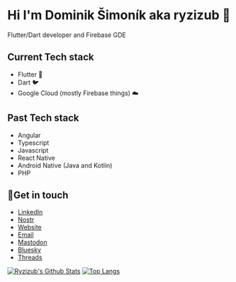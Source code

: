 # Hi I'm Dominik Šimoník aka ryzizub 👋 

Flutter/Dart developer and Firebase GDE

## Current Tech stack
- Flutter 📱
- Dart 🐦
- Google Cloud (mostly Firebase things) ☁️

## Past Tech stack
- Angular
- Typescript
- Javascript
- React Native
- Android Native (Java and Kotlin)
- PHP

## 🤝Get in touch 
- [LinkedIn](https://www.linkedin.com/in/dominik-simonik/)
- [Nostr](https://nostr.band/npub1eqmj85el4pkg7qdj2jcae24qykev5evnyz2s6pzdytzpkhga4u5sdmhexk)
- [Website](https://ryzizub.com)
- [Email](mailto:dominik@simonik.me)
- [Mastodon](https://mastodon.ryzizub.com/@ryzizub)
- [Bluesky](https://bsky.app/profile/ryzizub.com)
- [Threads](https://www.threads.net/@ryzizub)

[![Ryzizub's Github Stats](https://github-readme-stats.vercel.app/api?username=ryzizub&count_private=true&theme=transparent&show_icons=true&line_height=24)](https://github.com/ryzizub)
[![Top Langs](https://github-readme-stats.vercel.app/api/top-langs/?username=ryzizub&layout=compact&langs_count=8&theme=transparent&size_weight=0.7&count_weight=0.3)](https://github.com/ryzizub/github-readme-stats)
